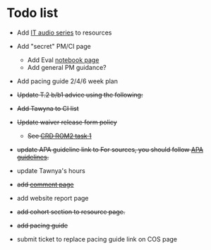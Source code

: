 # Todo list

- Add [IT audio series](https://www.wgu.edu/online-it-degrees/it-audio-series.html) to resources
- Add "secret" PM/CI page

    - Add Eval [notebook page](https://www.wgu.edu/online-it-degrees/it-audio-series.html) 
    - Add general PM guidance?

- Add pacing guide 2/4/6 week plan

- ~~Update T.2 b/b1 advice using the following:~~

    <!-- ~~In the *B & B.1: Review of Other Works* section, you are asked to:
    1. Review 4 resources (articles, blogs, case studies, white papers, videos, etc.).
    2. Summarize 4 resources ( simply tell your reader what's in the resource you reviewed, no need to offer an opinion or analyze it…simply summarize the content…. I recommend at least two paragraphs for each review).
    3. Cite Appropriately (APA Style)
    In the relation to artifact section, you should tell your reader how the information you reviewed & summarized expands the context of the problem you're solving or how it guides/influences the solution you're implementing.  These resources do not have to be a one-to-one match to your project. If you find an article on wood screws and you discern a way to relate it to your project; it will be an acceptable review.~~ -->

- ~~Add Tawyna to CI list~~
- ~~Update waiver release form policy~~

    - ~~See [CRD ROM2 task 1](https://westerngovernorsuniversity.sharepoint.com/sites/ITTeamcopy/_layouts/15/Doc.aspx?sourcedoc={30afd775-2ab8-4f28-9de9-aedc39c05ddb}&action=view&wd=target%28Capstones.one%7C1caaacc4-4f44-45fa-84ae-e3f672585a52%2FC769-ROM2%20Task%201%20Capstone%20Topic%20Approval%20and%20%7C30fb67cf-1c2d-46b4-9ac0-7c228b95e70c%2F%29&wdorigin=NavigationUrl)~~

- ~~update APA guideline link to For sources, you should follow [APA guidelines](https://cm.wgu.edu/t5/Writing-Center-Knowledge-Base/I-Need-Help-with-APA-Style/ta-p/33524).~~

- update Tawnya's hours 

- ~~add [comment page](https://jupyterbook.org/en/stable/interactive/comments/utterances.html)~~

- add website report page

- ~~add cohort section to resource page.~~
- ~~add pacing guide~~ 
- submit ticket to replace pacing guide link on COS page


```
